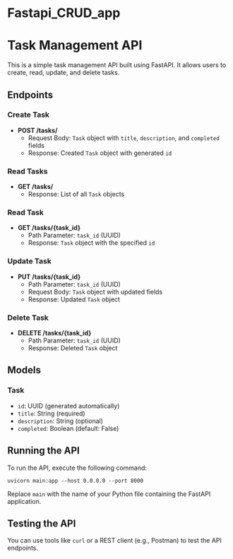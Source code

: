 # Fastapi_CRUD_app


**Task Management API**
=====================

This is a simple task management API built using FastAPI. It allows users to create, read, update, and delete tasks.

**Endpoints**
------------

### Create Task

* **POST /tasks/**
	+ Request Body: `Task` object with `title`, `description`, and `completed` fields
	+ Response: Created `Task` object with generated `id`

### Read Tasks

* **GET /tasks/**
	+ Response: List of all `Task` objects

### Read Task

* **GET /tasks/{task_id}**
	+ Path Parameter: `task_id` (UUID)
	+ Response: `Task` object with the specified `id`

### Update Task

* **PUT /tasks/{task_id}**
	+ Path Parameter: `task_id` (UUID)
	+ Request Body: `Task` object with updated fields
	+ Response: Updated `Task` object

### Delete Task

* **DELETE /tasks/{task_id}**
	+ Path Parameter: `task_id` (UUID)
	+ Response: Deleted `Task` object

**Models**
---------

### Task

* `id`: UUID (generated automatically)
* `title`: String (required)
* `description`: String (optional)
* `completed`: Boolean (default: False)

**Running the API**
-----------------

To run the API, execute the following command:

```
uvicorn main:app --host 0.0.0.0 --port 8000
```

Replace `main` with the name of your Python file containing the FastAPI application.

**Testing the API**
-----------------

You can use tools like `curl` or a REST client (e.g., Postman) to test the API endpoints.
